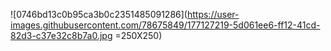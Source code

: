 ![0746bd13c0b95ca3b0c2351485091286](https://user-images.githubusercontent.com/78675849/177127219-5d061ee6-ff12-41cd-82d3-c37e32c8b7a0.jpg =250X250)
